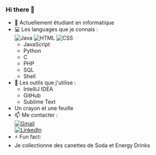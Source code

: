 ### Hi there 👋

- 🔭 Actuellement étudiant en informatique
- 💻 Les languages que je connais :  
![Java](https://img.shields.io/badge/-JAVA-1188C6?style=for-the-badge&logo=java&logoColor=white)
![HTML](https://img.shields.io/badge/-HTML-1188C6?style=for-the-badge&logo=html&logoColor=white)
![CSS](https://img.shields.io/badge/-CSS-1188C6?style=for-the-badge&logo=html&logoColor=white)
  - JavaScript
  - Python
  - C
  - PHP
  - SQL
  - Shell
- 🔧 Les outils que j'utilise :
  - IntelliJ IDEA
  - GitHub
  - Sublime Text
- Un crayon et une feuille
- 📫 Me contacter :  
[![Gmail](https://img.shields.io/badge/-GMAIL-D14C2C?style=for-the-badge&logo=gmail&logoColor=white)](mailto:EliottBarbetPro@gmail.com)  
[![LinkedIn](https://img.shields.io/badge/-LINKEDIN-1188C6?style=for-the-badge&logo=linkedin&logoColor=white)](https://www.linkedin.com/in/eliott-barbet-306530197/)
- ⚡ Fun fact: 
- Je collectionne des canettes de Soda et Energy Drinks
